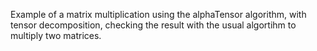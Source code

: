 Example of a matrix multiplication using the alphaTensor algorithm, with tensor decomposition, checking the result with the usual algortihm to multiply two 
matrices.
